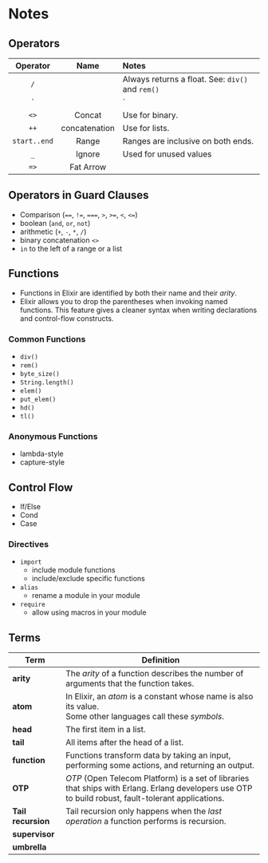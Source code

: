 # Notes 

## Operators

|   Operator   |        Name        | Notes                                                       |
|:------------:|:------------------:|:------------------------------------------------------------|
|      `/`     |                    | Always returns a float. See: `div()` and `rem()`            |
|     `||`     | Short-circuited Or | Starting from the left, will return the first truthy value. |
|     `<>`     |       Concat       | Use for binary.                                             |
|     `++`     |    concatenation   | Use for lists.                                              |
| `start..end` |        Range       | Ranges are inclusive on both ends.                          |
|     `_`      |       Ignore       | Used for unused values                                      |
|     `=>`     |     Fat Arrow      |                                                             |

## Operators in Guard Clauses
- Comparison (`==`, `!=`, `===`, `>`, `>=`, `<`, `<=`)
- boolean (`and`, `or`, `not`)
- arithmetic (`+`, `-`, `*`, `/`)
- binary concatenation `<>`
- `in` to the left of a range or a list

## Functions
- Functions in Elixir are identified by both their name and their *arity*. 
- Elixir allows you to drop the parentheses when invoking named functions. This feature gives a cleaner syntax when writing declarations and control-flow constructs.

### Common Functions
- `div()` 
- `rem()`
- `byte_size()`
- `String.length()`
- `elem()`
- `put_elem()`
- `hd()`
- `tl()`

### Anonymous Functions
- lambda-style
- capture-style

## Control Flow
- If/Else
- Cond
- Case
  
### Directives
- `import`
  - include module functions
  - include/exclude specific functions
- `alias` 
  - rename a module in your module
- `require`
  - allow using macros in your module


## Terms

|        Term        |                                                                     Definition                                                                      |
| ------------------ | --------------------------------------------------------------------------------------------------------------------------------------------------- |
| **arity**          | The *arity* of a function describes the number of arguments that the function takes.                                                                |
| **atom**           | In Elixir, an *atom* is a constant whose name is also its value. <br/> Some other languages call these *symbols*.                                   |
| **head**           | The first item in a list.                                                                                                                           |
| **tail**           | All items after the head of a list.                                                                                                                 |
| **function**       | Functions transform data by taking an input, performing some actions, and returning an output.                                                      |
| **OTP**            | *OTP* (Open Telecom Platform) is a set of libraries that ships with Erlang. Erlang developers use OTP to build robust, fault-tolerant applications. |
| **Tail recursion** | Tail recursion only happens when the *last operation* a function performs is recursion.                                                             |
| **supervisor**     |                                                                                                                                                     |
| **umbrella**       |                                                                                                                                                     |
